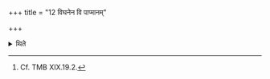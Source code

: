 +++
title = "12 विघनेन वि पाप्मानम्"

+++

<details><summary>थिते</summary>

12. (The sacrificer) killls his evil enemy by means of the (sacrifice named) Vighana (Hammer). He destroys all his obstacles.[^1]  

[^1]: Cf. TMB XIX.19.2. 

</details>
